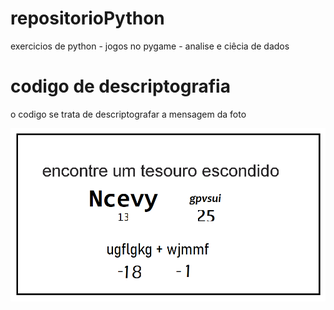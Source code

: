 # repositorioPython
 exercicios de python - jogos no pygame - analise e ciêcia de dados

<h1>codigo de descriptografia</h1>
<p>o codigo se trata de descriptografar a mensagem da foto</p>
<img src="encoded-secret-message.png">

